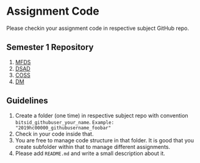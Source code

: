 # Assignment Code

Please checkin your assignment code in respective subject GitHub repo.

## Semester 1 Repository

1. [MFDS](https://github.com/bits20/mfds)
2. [DSAD](https://github.com/bits20/dsad)
3. [COSS](https://github.com/bits20/coss)
4. [DM](https://github.com/bits20/dm)


## Guidelines

1. Create a folder (one time) in respective subject repo with convention `bitsid_githubuser_your_name`. `Example: "2019hc00000_githubusername_foobar"`
2. Check in your code inside that.
3. You are free to manage code structure in that folder. It is good that you create subfolder within that to manage different assignments.
4. Please add `README.md` and write a small description about it.
